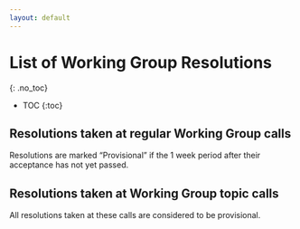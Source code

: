 ```yaml
---
layout: default
---
```


# List of Working Group Resolutions
{: .no_toc}

* TOC
{:toc}



## Resolutions taken at regular Working Group calls

Resolutions are marked “<span class='provisional'>Provisional</span>” if the 1 week period after their acceptance has not yet passed.

<div id='resolutions_regular'>

</div>


## Resolutions taken at Working Group topic calls

All resolutions taken at these calls are considered to be provisional.

<div id='resolutions_topic'>

</div>

<script src="../../assets/js/resolution_view.js" type='text/javascript'></script>  

<script type='text/javascript'>
    window.addEventListener('load', () => {
        display_resolutions('resolutions_regular', '../../assets/minute_processing.json', 3, true, 'did');
        display_resolutions('resolutions_topic', '../../assets/minute_processing.json', 3, false, 'did-topic');
    });
</script>
